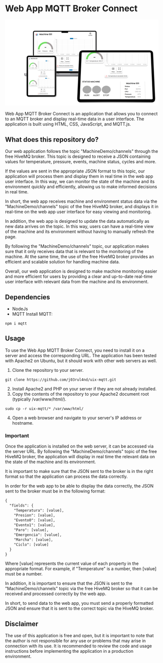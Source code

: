 # Web App MQTT Broker Connect
![](./docs/portada_readme.png)

Web App MQTT Broker Connect is an application that allows you to connect to an MQTT broker and display real-time data in a user interface. The application is built using HTML, CSS, JavaScript, and MQTT.js.

## What does this repository do?
Our web application follows the topic "MachineDemo/channels" through the free HiveMQ broker. This topic is designed to receive a JSON containing values for temperature, pressure, events, machine status, cycles and more.

If the values are sent in the appropriate JSON format to this topic, our application will process them and display them in real time in the web app user interface. In this way, we can monitor the state of the machine and its environment quickly and efficiently, allowing us to make informed decisions in real time.

In short, the web app receives machine and environment status data via the "MachineDemo/channels" topic of the free HiveMQ broker, and displays it in real-time on the web app user interface for easy viewing and monitoring.

In addition, the web app is designed to update the data automatically as new data arrives on the topic. In this way, users can have a real-time view of the machine and its environment without having to manually refresh the page.

By following the "MachineDemo/channels" topic, our application makes sure that it only receives data that is relevant to the monitoring of the machine. At the same time, the use of the free HiveMQ broker provides an efficient and scalable solution for handling machine data.

Overall, our web application is designed to make machine monitoring easier and more efficient for users by providing a clear and up-to-date real-time user interface with relevant data from the machine and its environment.
## Dependencies
- NodeJs
- MQTT
Install MQTT:
```
npm i mqtt
```
## Usage
To use the Web App MQTT Broker Connect, you need to install it on a server and access the corresponding URL. The application has been tested with Apache2 on Ubuntu, but it should work with other web servers as well.
1. Clone the repository to your server.
```
git clone https://github.com/j03rul4nd/uix-mqtt.git
```
2. Install Apache2 and PHP on your server if they are not already installed.
3. Copy the contents of the repository to your Apache2 document root (typically /var/www/html/).
```
sudo cp -r uix-mqtt/* /var/www/html/
```
4. Open a web browser and navigate to your server's IP address or hostname.

### Important
Once the application is installed on the web server, it can be accessed via the server URL. By following the "MachineDemo/channels" topic of the free HiveMQ broker, the application will display in real time the relevant data on the state of the machine and its environment.

It is important to make sure that the JSON sent to the broker is in the right format so that the application can process the data correctly. 

In order for the web app to be able to display the data correctly, the JSON sent to the broker must be in the following format:
```
{
  "fields": {
    "Temperatura": [value],
    "Presion": [value],
    "Evento0": [value],
    "Evento1": [value],
    "Paro": [value],
    "Emergencia": [value],
    "Marcha": [value],
    "Ciclo": [value]
  }
}
```
Where [value] represents the current value of each property in the appropriate format. For example, if "Temperature" is a number, then [value] must be a number.

In addition, it is important to ensure that the JSON is sent to the "MachineDemo/channels" topic via the free HiveMQ broker so that it can be received and processed correctly by the web app.

In short, to send data to the web app, you must send a properly formatted JSON and ensure that it is sent to the correct topic via the HiveMQ broker.


## Disclaimer
The use of this application is free and open, but it is important to note that the author is not responsible for any use or problems that may arise in connection with its use. It is recommended to review the code and usage instructions before implementing the application in a production environment.